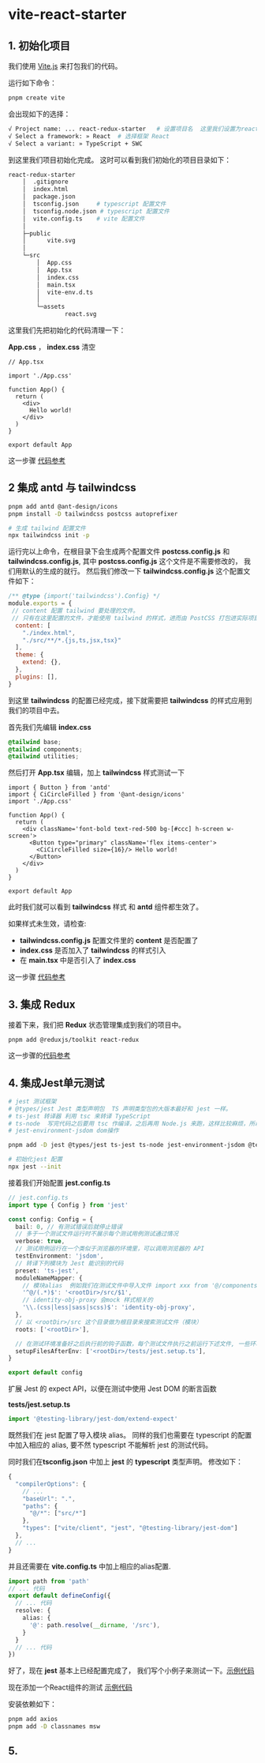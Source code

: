 # vite-react-starter


## 1. 初始化项目

我们使用 [Vite.js](https://github.com/) 来打包我们的代码。

运行如下命令：

```bash
pnpm create vite
```

会出现如下的选择：

```bash
√ Project name: ... react-redux-starter   # 设置项目名  这里我们设置为react-redux-starter
√ Select a framework: » React  # 选择框架 React
√ Select a variant: » TypeScript + SWC 
```

到这里我们项目初始化完成。 这时可以看到我们初始化的项目目录如下：

```bash
react-redux-starter
    │  .gitignore
    │  index.html
    │  package.json
    │  tsconfig.json     # typescript 配置文件
    │  tsconfig.node.json # typescript 配置文件
    │  vite.config.ts    # vite 配置文件
    │
    ├─public
    │      vite.svg
    │
    └─src
        │  App.css
        │  App.tsx
        │  index.css
        │  main.tsx
        │  vite-env.d.ts
        │
        └─assets
                react.svg
```

这里我们先把初始化的代码清理一下：

**App.css** ， **index.css**  清空

```tsx
// App.tsx

import './App.css'

function App() {
  return (
    <div>
      Hello world!
    </div>
  )
}

export default App

```

这一步骤 [代码参考](../../commit/5c9c85d0d5307af0aea1699db6d11878e8e872b4)



## 2 集成 antd 与 tailwindcss

```bash
pnpm add antd @ant-design/icons
pnpm install -D tailwindcss postcss autoprefixer

# 生成 tailwind 配置文件
npx tailwindcss init -p
```

运行完以上命令，在根目录下会生成两个配置文件 **postcss.config.js** 和 **tailwindcss.config.js**, 其中 **postcss.config.js** 这个文件是不需要修改的， 我们用默认的生成的就行。 然后我们修改一下 **tailwindcss.config.js** 这个配置文件如下：

```js
/** @type {import('tailwindcss').Config} */
module.exports = {
 // content 配置 tailwind 要处理的文件。
 // 只有在这里配置的文件，才能使用 tailwind 的样式，进而由 PostCSS 打包进实际项目中
  content: [ 
    "./index.html",
    "./src/**/*.{js,ts,jsx,tsx}"
  ],
  theme: {
    extend: {},
  },
  plugins: [],
}
```

到这里 **tailwindcss** 的配置已经完成，接下就需要把 **tailwindcss** 的样式应用到我们的项目中去。

首先我们先编辑 **index.css**

```css
@tailwind base;
@tailwind components;
@tailwind utilities;
```

然后打开 **App.tsx** 编辑，加上 **tailwindcss** 样式测试一下

```tsx
import { Button } from 'antd'
import { CiCircleFilled } from '@ant-design/icons'
import './App.css'

function App() {
  return (
    <div className='font-bold text-red-500 bg-[#ccc] h-screen w-screen'>
      <Button type="primary" className='flex items-center'>
        <CiCircleFilled size={16}/> Hello world!
      </Button>
    </div>
  )
}

export default App
```

此时我们就可以看到 **tailwindcss** 样式 和 **antd** 组件都生效了。 

如果样式未生效，请检查:
- **tailwindcss.config.js** 配置文件里的 **content** 是否配置了
- **index.css** 是否加入了 **tailwindcss** 的样式引入
- 在 **main.tsx** 中是否引入了 **index.css** 

这一步骤 [代码参考](../../commit/61cb4372e6c8f3615190e7991a9139dbbee446be)



## 3. 集成 **Redux**

接着下来，我们把 **Redux** 状态管理集成到我们的项目中。 

```
pnpm add @reduxjs/toolkit react-redux
```

这一步骤的[代码参考](../../commit/307efc2c149dc0569b80d5e85c5aa66bcb5f3716)


## 4. 集成Jest单元测试

```bash
# jest 测试框架
# @types/jest Jest 类型声明包  TS 声明类型包的大版本最好和 jest 一样。
# ts-jest 转译器 利用 tsc 来转译 TypeScript  
# ts-node  写完代码之后要用 tsc 作编译，之后再用 Node.js 来跑，这样比较麻烦，所以我们会用 ts-node 来直接跑 ts 代码，省去了编译阶段。
# jest-environment-jsdom dom操作

pnpm add -D jest @types/jest ts-jest ts-node jest-environment-jsdom @testing-library/react @testing-library/user-event @testing-library/jest-dom @types/testing-library__jest-dom identity-obj-proxy @testing-library/dom @types/node

# 初始化jest 配置
npx jest --init
```

接着我们开始配置 **jest.config.ts** 

```ts
// jest.config.ts
import type { Config } from 'jest'

const config: Config = {
  bail: 0, // 有测试错误后就停止错误
  // 多于一个测试文件运行时不展示每个测试用例测试通过情况
  verbose: true,
  // 测试用例运行在一个类似于浏览器的环境里，可以调用浏览器的 API
  testEnvironment: 'jsdom',
  // 转译下列模块为 Jest 能识别的代码
  preset: 'ts-jest',
  moduleNameMapper: { 
    // 模块alias  例如我们在测试文件中导入文件 import xxx from '@/components/xxx' 其中 '@/components/xxx' 会对应到<rootDir/src/components/xxx 模块。
    '^@/(.*)$': '<rootDir>/src/$1',
    // identity-obj-proxy 会mock 样式相关的
    '\\.(css|less|sass|scss)$': 'identity-obj-proxy',
  },
  // 以 <rootDir>/src 这个目录做为根目录来搜索测试文件（模块）
  roots: ['<rootDir>'],

  // 在测试环境准备好之后执行前的钩子函数，每个测试文件执行之前运行下述文件, 一些环境的兼容的代码我们可以写在这里
  setupFilesAfterEnv: ['<rootDir>/tests/jest.setup.ts'],
}

export default config
```

扩展 Jest 的 expect API，以便在测试中使用 Jest DOM 的断言函数

**tests/jest.setup.ts**
```ts
import '@testing-library/jest-dom/extend-expect'
```

既然我们在 jest 配置了导入模块 alias。 同样的我们也需要在 typescript 的配置中加入相应的 alias, 要不然 typescript 不能解析 jest 的测试代码。


同时我们在**tsconfig.json** 中加上 **jest** 的 **typescript** 类型声明。 修改如下：

```js
{
  "compilerOptions": {
    // ...
    "baseUrl": ".",
    "paths": {
      "@/*": ["src/*"]
    },
    "types": ["vite/client", "jest", "@testing-library/jest-dom"] 
  },
  // ...
}

```

并且还需要在 **vite.config.ts** 中加上相应的alias配置.

```ts
import path from 'path'
// ... 代码
export default defineConfig({
  // ... 代码
  resolve: {
    alias: {
      '@': path.resolve(__dirname, '/src'),
    }
  }
  // ... 代码
})

```

好了，现在 **jest** 基本上已经配置完成了， 我们写个小例子来测试一下。[示例代码](../../commit/01090c5f37534210c9606f44f5ad2feb64315424)

现在添加一个React组件的测试 [示例代码](../../commit/878533687c548ae99083d3a5ca1e30205b329b62)

安装依赖如下：
```bash
pnpm add axios
pnpm add -D classnames msw
```


## 5. 